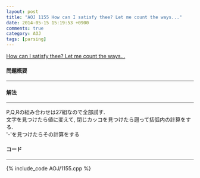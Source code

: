 ```yaml
---
layout: post
title: "AOJ 1155 How can I satisfy thee? Let me count the ways..."
date: 2014-05-15 15:19:53 +0900
comments: true
category: AOJ
tags: [parsing]
---
```


[How can I satisfy thee? Let me count the ways...](http://judge.u-aizu.ac.jp/onlinejudge/description.jsp?id=1155)

#### 問題概要

****

#### 解法

****

P,Q,Rの組み合わせは27組なので全部試す.  
文字を見つけたら値に変えて, 閉じカッコを見つけたら遡って括弧内の計算をする.  
'-'を見つけたらその計算をする  

#### コード

****

{% include_code AOJ/1155.cpp %}

